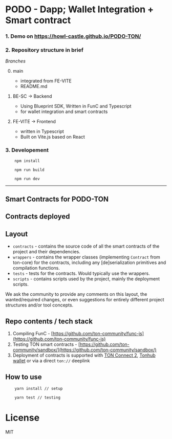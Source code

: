 # PODO - Dapp; Wallet Integration + Smart contract

### 1. Demo on https://howl-castle.github.io/PODO-TON/

### 2. Repository structure in brief

 *Branches*
 
 0. main
    - integrated from FE-VITE
    - README.md
 
 1. BE-SC -> Backend
    - Using Blueprint SDK, Written in FunC and Typescript
    - for wallet integration and smart contracts
       
 2. FE-VITE -> Frontend
    - written in Typescript
    - Built on Vite.js based on React

### 3. Developement
```
    npm install 
```
```
    npm run build
```
```
    npm run dev 
```
-------

## Smart Contracts for PODO-TON

## Contracts deployed

## Layout

-   `contracts` - contains the source code of all the smart contracts of the project and their dependencies.
-   `wrappers` - contains the wrapper classes (implementing `Contract` from ton-core) for the contracts, including any [de]serialization primitives and compilation functions.
-   `tests` - tests for the contracts. Would typically use the wrappers.
-   `scripts` - contains scripts used by the project, mainly the deployment scripts.   

We ask the community to provide any comments on this layout, the wanted/required changes, or even suggestions for entirely different project structures and/or tool concepts.

## Repo contents / tech stack
1. Compiling FunC - [https://github.com/ton-community/func-js](https://github.com/ton-community/func-js)
2. Testing TON smart contracts - [https://github.com/ton-community/sandbox/](https://github.com/ton-community/sandbox/)
3. Deployment of contracts is supported with [TON Connect 2](https://github.com/ton-connect/), [Tonhub wallet](https://tonhub.com/) or via a direct `ton://` deeplink

## How to use
```
    yarn install // setup
```
```
    yarn test // testing
```
  
# License
MIT
